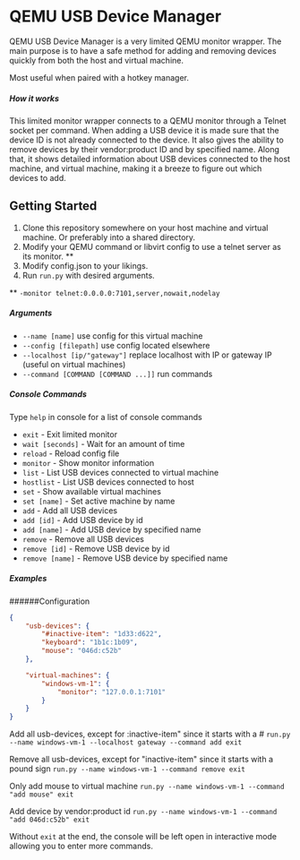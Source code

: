 # QEMU USB Device Manager

QEMU USB Device Manager is a very limited QEMU monitor wrapper. The main purpose is to have a safe method for adding and removing devices quickly from both the host and virtual machine.

Most useful when paired with a hotkey manager.

##### How it works
This limited monitor wrapper connects to a QEMU monitor through a Telnet socket per command. When adding a USB device it is made sure that the device ID is not already connected to the device. It also gives the ability to remove devices by their vendor:product ID and by specified name. Along that, it shows detailed information about USB devices connected to the host machine, and virtual machine, making it a breeze to figure out which devices to add.

## Getting Started
1. Clone this repository somewhere on your host machine and virtual machine. Or preferably into a shared directory.
2. Modify your QEMU command or libvirt config to use a telnet server as its monitor. \*\*
3. Modify config.json to your likings.
4. Run `run.py` with desired arguments.

\*\* `-monitor telnet:0.0.0.0:7101,server,nowait,nodelay`

##### Arguments
* `--name [name]` use config for this virtual machine  
* `--config [filepath]` use config located elsewhere  
* `--localhost [ip/"gateway"]` replace localhost with IP or gateway IP (useful on virtual machines)  
* `--command [COMMAND [COMMAND ...]]` run commands

##### Console Commands
Type `help` in console for a list of console commands
* `exit` - Exit limited monitor
* `wait [seconds]` - Wait for an amount of time
* `reload` - Reload config file
* `monitor` - Show monitor information
* `list` - List USB devices connected to virtual machine
* `hostlist` - List USB devices connected to host
* `set` - Show available virtual machines
* `set [name]` - Set active machine by name
* `add` - Add all USB devices
* `add [id]` - Add USB device by id
* `add [name]` - Add USB device by specified name
* `remove` - Remove all USB devices
* `remove [id]` - Remove USB device by id
* `remove [name]` - Remove USB device by specified name

##### Examples
######Configuration
```json
{
	"usb-devices": {
		"#inactive-item": "1d33:d622",
		"keyboard": "1b1c:1b09",
		"mouse": "046d:c52b"
	},

	"virtual-machines": {
		"windows-vm-1": {
			"monitor": "127.0.0.1:7101"
		}
	}
}
```

Add all usb-devices, except for :inactive-item" since it starts with a #
`run.py --name windows-vm-1 --localhost gateway --command add exit`

Remove all usb-devices, except for "inactive-item" since it starts with a pound sign
`run.py --name windows-vm-1 --command remove exit`

Only add mouse to virtual machine
`run.py --name windows-vm-1 --command "add mouse" exit`

Add device by vendor:product id
`run.py --name windows-vm-1 --command "add 046d:c52b" exit`

Without `exit` at the end, the console will be left open in interactive mode allowing you to enter more commands.
